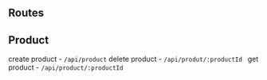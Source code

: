 ## Routes

## Product

create product - `/api/product`
delete product - `/api/produt/:productId `
get product - `/api/product/:productId`
